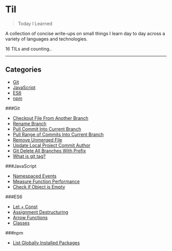 # Til
> Today I Learned

A collection of concise write-ups on small things I learn day to day across a variety of languages and technologies.

16 TILs and counting..

-----------------

## Categories
* [Git](#git)
* [JavaScript](#javascript)
* [ES6](#ES6)
* [npm](#npm)

###Git

- [Checkout File From Another Branch](git/checkout-file-from-another-branch.md)
- [Rename Branch](git/rename-branch.md)
- [Pull Commit Into Current Branch](git/pull-commit-into-branch.md)
- [Pull Range of Commits Into Current Branch](git/pull-range-of-commits-into-branch.md)
- [Remove Unmerged File](git/remove-unmerged-file.md)
- [Update Local Project Commit Author](git/update-local-project-commit-author.md)
- [Git Delete All Branches With Prefix](git/git-delete-all-branches-with-prefix.md)
- [What is git tag?](git/what-is-git-tag.md)

###JavaScript

- [Namespaced Events](javascript/namespaced-events.md)
- [Measure Function Performance](javascript/measure-function-performance.md)
- [Check if Object is Empty](javascript/check-empty-object.md)

###ES6
- [Let + Const](javascript/ES6/let-const.md)
- [Assignment Destructuring](javascript/ES6/destructing.md)
- [Arrow Functions](javascript/ES6/arrow-functions.md)
- [Classes](javascript/ES6/classes.md)

###npm
- [List Globally Installed Packages](npm/list-global-installed-packages.md)
